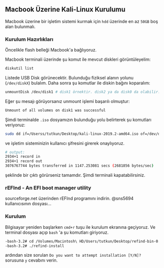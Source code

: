 ## Macbook Üzerine Kali-Linux Kurulumu

Macbook üzerine bir işletim sistemi kurmak için `hdd` üzerinde en az `50GB` boş alan bulunmalı.

### Kurulum Hazırlıkları

Öncelikle flash belleği Macbook'a bağlıyoruz.

Macbook terminali üzerinde şu komut ile mevcut diskleri görüntüleyelim:
```sh
diskutil list
```

Listede USB Disk görünecektir. Bulunduğu fiziksel alanın yolunu (`/dev/diskX`) bulalım.
Daha sonra şu komutlar ile diskin bağını koparalım:
```sh
unmountDisk /dev/disk1 # disk1 örnektir. disk2 ya da disk0 da olabilir...
```

Eğer şu mesajı görüyorsanız unmount işlemi başarılı olmuştur:
```sh
Unmount of all volumes on disk1 was successful
```

Şimdi terminalde `.iso` dosyamızın bulunduğu yolu belirterek şu komutları veriyoruz:
```sh
sudo dd if=/Userss/tutkun/Desktop/kali-linux-2019.2-amd64.iso of=/dev/disk1 bs=1m
```
ve işletim sisteminizin kullanıcı şifresini girerek onaylıyoruz.

```sh
# output:
2934+1 record in
2934+1 record out
3076767744 bytes transferred in 1147.253081 secs (2681856 bytes/sec)
```
şeklinde bir çıktı görürseniz tamamdır. Şimdi terminali kapatabilirsiniz.

### rEFInd - An EFI boot manager utility

sourceforge.net üzerinden rEFInd programını indirin. @sns5694 kullanıcısının dosyası...

### Kurulum

Bilgisayar yeniden başlarken `cmd+r` tuşu ile kurulum ekranına geçiyoruz. Ve terminal dosyası açıp `bash` 'a şu komutları giriyoruz.

```sh
-bash-3.2# cd /Volumes/Macintosh\ HD/Users/tutkun/Desktop/refind-bin-0.10.5/
-bash-3.2# ./refind-install
```
ardından size sorulan `Do you want to attempt installation [Y/N]?` sorusuna `y` cevabını verin.

#### 
